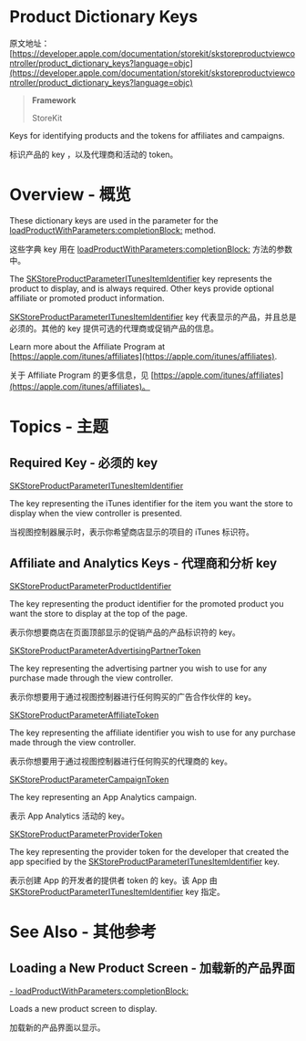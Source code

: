 # Product Dictionary Keys

原文地址：[https://developer.apple.com/documentation/storekit/skstoreproductviewcontroller/product_dictionary_keys?language=objc](https://developer.apple.com/documentation/storekit/skstoreproductviewcontroller/product_dictionary_keys?language=objc)

> **Framework**
>
> StoreKit

Keys for identifying products and the tokens for affiliates and campaigns.

标识产品的 key ，以及代理商和活动的 token。

# Overview - 概览

These dictionary keys are used in the parameter for the [loadProductWithParameters:completionBlock:](https://developer.apple.com/documentation/storekit/skstoreproductviewcontroller/1620632-loadproductwithparameters?language=objc) method.

这些字典 key 用在 [loadProductWithParameters:completionBlock:](https://developer.apple.com/documentation/storekit/skstoreproductviewcontroller/1620632-loadproductwithparameters?language=objc) 方法的参数中。

The [SKStoreProductParameterITunesItemIdentifier](https://developer.apple.com/documentation/storekit/skstoreproductparameteritunesitemidentifier?language=objc) key represents the product to display, and is always required. Other keys provide optional affiliate or promoted product information.

[SKStoreProductParameterITunesItemIdentifier](https://developer.apple.com/documentation/storekit/skstoreproductparameteritunesitemidentifier?language=objc) key 代表显示的产品，并且总是必须的。其他的 key 提供可选的代理商或促销产品的信息。

Learn more about the Affiliate Program at [https://apple.com/itunes/affiliates](https://apple.com/itunes/affiliates).

关于 Affiliate Program 的更多信息，见 [https://apple.com/itunes/affiliates](https://apple.com/itunes/affiliates)。

# Topics - 主题

## Required Key - 必须的 key

[SKStoreProductParameterITunesItemIdentifier](https://developer.apple.com/documentation/storekit/skstoreproductparameteritunesitemidentifier?language=objc)

The key representing the iTunes identifier for the item you want the store to display when the view controller is presented.

当视图控制器展示时，表示你希望商店显示的项目的 iTunes 标识符。

## Affiliate and Analytics Keys - 代理商和分析 key

[SKStoreProductParameterProductIdentifier](https://developer.apple.com/documentation/storekit/skstoreproductparameterproductidentifier?language=objc)

The key representing the product identifier for the promoted product you want the store to display at the top of the page.

表示你想要商店在页面顶部显示的促销产品的产品标识符的 key。

[SKStoreProductParameterAdvertisingPartnerToken](https://developer.apple.com/documentation/storekit/skstoreproductparameteradvertisingpartnertoken?language=objc)

The key representing the advertising partner you wish to use for any purchase made through the view controller.

表示你想要用于通过视图控制器进行任何购买的广告合作伙伴的 key。

[SKStoreProductParameterAffiliateToken](https://developer.apple.com/documentation/storekit/skstoreproductparameteraffiliatetoken?language=objc)

The key representing the affiliate identifier you wish to use for any purchase made through the view controller.

表示你想要用于通过视图控制器进行任何购买的代理商的 key。

[SKStoreProductParameterCampaignToken](https://developer.apple.com/documentation/storekit/skstoreproductparametercampaigntoken?language=objc)

The key representing an App Analytics campaign.

表示 App Analytics 活动的 key。

[SKStoreProductParameterProviderToken](https://developer.apple.com/documentation/storekit/skstoreproductparameterprovidertoken?language=objc)

The key representing the provider token for the developer that created the app specified by the 
[SKStoreProductParameterITunesItemIdentifier](https://developer.apple.com/documentation/storekit/skstoreproductparameteritunesitemidentifier?language=objc) key.

表示创建 App 的开发者的提供者 token 的 key。该 App 由 [SKStoreProductParameterITunesItemIdentifier](https://developer.apple.com/documentation/storekit/skstoreproductparameteritunesitemidentifier?language=objc) key 指定。

# See Also - 其他参考

## Loading a New Product Screen - 加载新的产品界面

[- loadProductWithParameters:completionBlock:](https://developer.apple.com/documentation/storekit/skstoreproductviewcontroller/1620632-loadproductwithparameters?language=objc)

Loads a new product screen to display.

加载新的产品界面以显示。